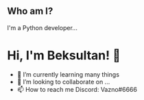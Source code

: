 ## Who am I?
I'm a Python developer...


# Hi, I'm Beksultan! 👋
- 🌱 I’m currently learning many things
- 💞️ I’m looking to collaborate on ...
- 📫 How to reach me Discord: Vazno#6666
<!---
Vazno/Vazno is a ✨ special ✨ repository because its `README.md` (this file) appears on your GitHub profile.
You can click the Preview link to take a look at your changes.
--->
